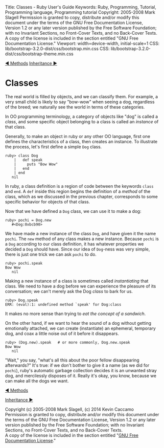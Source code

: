 Title: Classes - Ruby User's Guide
Keywords: Ruby, Programming, Tutorial, Programming language, Programming tutorial
Copyright: 2005-2008 Mark Slagell
           Permission is granted to copy, distribute and/or modify this document under the terms of the GNU Free Documentation License, Version 1.2 or any later version published by the Free Software Foundation; with no Invariant Sections, no Front-Cover Texts, and no Back-Cover Texts.
           A copy of the license is included in the section entitled "GNU Free Documentation License."
Viewport: width=device-width, initial-scale=1
CSS: lib/bootstrap-3.2.0-dist/css/bootstrap.min.css
CSS: lib/bootstrap-3.2.0-dist/css/bootstrap-theme.min.css

<div class="container">
<!-- Previous page -->
<a href="methods.html" class="btn btn-default">&#9668; Methods</a>
<!-- Next page -->
<a href="inheritance.html" class="btn btn-default">Inheritance &#9658;</a>

Classes
=======

The real world is filled by objects, and we can classify
them.  For example, a very small child is likely to say "bow-wow"
when seeing a dog, regardless of the breed; we naturally see the world
in terms of these categories.

In OO programming terminology, a category of objects like "dog" is
called a *class*, and some specific object belonging to a class
is called an *instance* of that class.

Generally, to make an object in ruby or any other OO language,
first one defines the characteristics of a class, then creates an
instance.  To illustrate the process, let's first define a simple
`Dog` class.

    ruby> class Dog
        |   def speak
        |     puts "Bow Wow"
        |   end
        | end
       nil

In ruby, a class definition is a region of code between the keywords
`class` and `end`.  A `def` inside this region begins the
definition of a *method* of the class, which as we discussed in
the previous chapter, corresponds to some specific behavior for
objects of that class.

Now that we have defined a `Dog` class, we can use it to
make a dog:

    ruby> pochi = Dog.new
       #<Dog:0xbcb90>

We have made a new instance of the class `Dog`, and have
given it the name `pochi`.  The `new` method of any class
makes a new instance.  Because `pochi` is a `Dog` according
to our class definition, it has whatever properties we
decided a `Dog` should have.  Since our idea of `Dog`-ness
was very simple, there is just one trick we can ask `pochi`
to do.

    ruby> pochi.speak
    Bow Wow
       nil

Making a new instance of a class is sometimes called
*instantiating* that class.  We need to have a dog before we
can experience the pleasure of its conversation; we can't merely ask
the Dog *class* to bark for us.

    ruby> Dog.speak
    ERR: (eval):1: undefined method `speak' for Dog:class

It makes no more sense than trying to *eat the concept of a sandwich*.

On the other hand, if we want to hear the sound of a dog without
getting emotionally attached, we can create (instantiate) an ephemeral,
temporary dog, and coax a little noise out of it before it
disappears.

    ruby> (Dog.new).speak   # or more commonly, Dog.new.speak
    Bow Wow
       nil

"Wait," you say, "what's all this about the poor fellow
disappearing afterwards?" It's true: if we don't bother to give
it a name (as we did for `pochi`), ruby's automatic garbage
collection decides it is an unwanted stray dog, and mercilessly
disposes of it.  Really it's okay, you know, because we can make
all the dogs we want.

<!-- Previous page -->
<a href="methods.html" class="btn btn-default">&#9668; Methods</a>
<!-- Next page -->
<a href="inheritance.html" class="btn btn-default">Inheritance &#9658;</a>

Copyright (c) 2005-2008 Mark Slagell, (c) 2014 Kevin Caccamo  
Permission is granted to copy, distribute and/or modify this document under the terms of the GNU Free Documentation License, Version 1.2 or any later version published by the Free Software Foundation; with no Invariant Sections, no Front-Cover Texts, and no Back-Cover Texts.  
A copy of the license is included in the section entitled "[GNU Free Documentation License](license.html)."

</div>
<script src="lib/jquery-1.11.1.min.js"></script>
<script src="lib/bootstrap-3.2.0-dist/js/bootstrap.min.js"></script>
<script src="kbdnav.js"></script>
